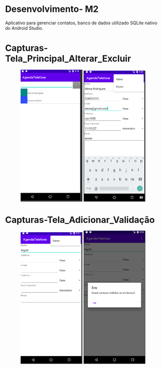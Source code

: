 # Desenvolvimento- M2
Aplicativo para gerenciar contatos, banco de dados utilizado SQLite nativo do Android Studio.

# Capturas-Tela_Principal_Alterar_Excluir
<p align="center">
  <img src="pictures/main.png" width="200" title="Imagem 1" alt="Captura de tela 1">
  <img src="pictures/alterar.png" width="200" title="Imagem 2" alt="Captura de tela 2">
</p>

# Capturas-Tela_Adicionar_Validação
<p align="center">
  <img src="pictures/adicionar.png" width="200" title="Imagem 1" alt="Captura de tela 3">
  <img src="pictures/adicionar_vazio.png" width="200" title="Imagem 2" alt="Captura de tela 4">
</p>
